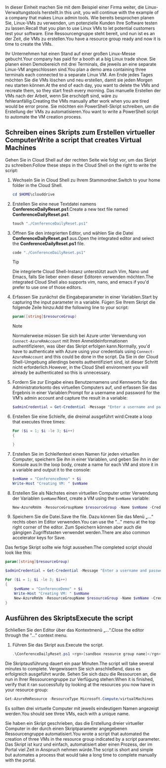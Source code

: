 <span data-ttu-id="1937c-101">In dieser Einheit machen Sie mit dem Beispiel einer Firma weiter, die Linux-Verwaltungstools herstellt.</span><span class="sxs-lookup"><span data-stu-id="1937c-101">In this unit, you will continue with the example of a company that makes Linux admin tools.</span></span> <span data-ttu-id="1937c-102">Wie bereits besprochen planen Sie, Linux-VMs zu verwenden, um potenzielle Kunden Ihre Software testen zu lassen.</span><span class="sxs-lookup"><span data-stu-id="1937c-102">Recall that you plan to use Linux VMs to let potential customers test your software.</span></span> <span data-ttu-id="1937c-103">Eine Ressourcengruppe steht bereit, und nun ist es an der Zeit, die VMs zu erstellen.</span><span class="sxs-lookup"><span data-stu-id="1937c-103">You have a resource group ready and now it is time to create the VMs.</span></span>

<span data-ttu-id="1937c-104">Ihr Unternehmen hat einen Stand auf einer großen Linux-Messe gebucht.</span><span class="sxs-lookup"><span data-stu-id="1937c-104">Your company has paid for a booth at a big Linux trade show.</span></span> <span data-ttu-id="1937c-105">Sie planen einen Demobereich mit drei Terminals, die jeweils an eine separate Linux-VM angeschlossen sind.</span><span class="sxs-lookup"><span data-stu-id="1937c-105">You plan a demo area containing three terminals each connected to a separate Linux VM.</span></span> <span data-ttu-id="1937c-106">Am Ende jedes Tages möchten Sie die VMs löschen und neu erstellen, damit sie jeden Morgen neu starten können.</span><span class="sxs-lookup"><span data-stu-id="1937c-106">At the end of each day, you want to delete the VMs and recreate them, so they start fresh every morning.</span></span> <span data-ttu-id="1937c-107">Das manuelle Erstellen der VMs nach der Arbeit, wenn Sie erschöpft sind, wäre zu fehleranfällig.</span><span class="sxs-lookup"><span data-stu-id="1937c-107">Creating the VMs manually after work when you are tired would be error prone.</span></span> <span data-ttu-id="1937c-108">Sie möchten ein PowerShell-Skript schreiben, um die Erstellung der VMs zu automatisieren.</span><span class="sxs-lookup"><span data-stu-id="1937c-108">You want to write a PowerShell script to automate the VM creation process.</span></span>

## <a name="write-a-script-that-creates-virtual-machines"></a><span data-ttu-id="1937c-109">Schreiben eines Skripts zum Erstellen virtueller Computer</span><span class="sxs-lookup"><span data-stu-id="1937c-109">Write a script that creates Virtual Machines</span></span>

<span data-ttu-id="1937c-110">Gehen Sie in Cloud Shell auf der rechten Seite wie folgt vor, um das Skript zu schreiben:</span><span class="sxs-lookup"><span data-stu-id="1937c-110">Follow these steps in the Cloud Shell on the right to write the script:</span></span>

1. <span data-ttu-id="1937c-111">Wechseln Sie in Cloud Shell zu Ihrem Stammordner.</span><span class="sxs-lookup"><span data-stu-id="1937c-111">Switch to your home folder in the Cloud Shell.</span></span>

    ```powershell
    cd $HOME\clouddrive
    ```

1. <span data-ttu-id="1937c-112">Erstellen Sie eine neue Textdatei namens **ConferenceDailyReset.ps1**.</span><span class="sxs-lookup"><span data-stu-id="1937c-112">Create a new text file named **ConferenceDailyReset.ps1**.</span></span>

    ```powershell
    touch "./ConferenceDailyReset.ps1"
    ```

1. <span data-ttu-id="1937c-113">Öffnen Sie den integrierten Editor, und wählen Sie die Datei **ConferenceDailyReset.ps1** aus.</span><span class="sxs-lookup"><span data-stu-id="1937c-113">Open the integrated editor and select the **ConferenceDailyReset.ps1** file.</span></span>

    ```powershell
    code "./ConferenceDailyReset.ps1"
    ```
    > [!TIP]
    > <span data-ttu-id="1937c-114">Die integrierte Cloud Shell-Instanz unterstützt auch Vim, Nano und Emacs, falls Sie lieber einen dieser Editoren verwenden möchten.</span><span class="sxs-lookup"><span data-stu-id="1937c-114">The integrated Cloud Shell also supports vim, nano, and emacs if you'd prefer to use one of those editors.</span></span>

1. <span data-ttu-id="1937c-115">Erfassen Sie zunächst die Eingabeparameter in einer Variablen.</span><span class="sxs-lookup"><span data-stu-id="1937c-115">Start by capturing the input parameter in a variable.</span></span> <span data-ttu-id="1937c-116">Fügen Sie Ihrem Skript die folgende Zeile hinzu:</span><span class="sxs-lookup"><span data-stu-id="1937c-116">Add the following line to your script:</span></span>

    ```powershell
    param([string]$resourceGroup)
    ```

    > [!NOTE]
    > <span data-ttu-id="1937c-117">Normalerweise müssen Sie sich bei Azure unter Verwendung von `Connect-AzureRmAccount` mit Ihren Anmeldeinformationen authentifizieren, was über das Skript erfolgen kann.</span><span class="sxs-lookup"><span data-stu-id="1937c-117">Normally, you'd have to authenticate with Azure using your credentials using `Connect-AzureRmAccount` and this could be done in the script.</span></span> <span data-ttu-id="1937c-118">Da Sie in der Cloud Shell-Umgebung allerdings bereits authentifiziert sind, ist dieser Schritt nicht erforderlich.</span><span class="sxs-lookup"><span data-stu-id="1937c-118">However, in the Cloud Shell environment you will already be authenticated so this is unnecessary.</span></span>

1. <span data-ttu-id="1937c-119">Fordern Sie zur Eingabe eines Benutzernamens und Kennworts für das Administratorkonto des virtuellen Computers auf, und erfassen Sie das Ergebnis in einer Variablen:</span><span class="sxs-lookup"><span data-stu-id="1937c-119">Prompt for a username and password for the VM's admin account and capture the result in a variable:</span></span>

    ```powershell
    $adminCredential = Get-Credential -Message "Enter a username and password for the VM administrator."
    ```

1. <span data-ttu-id="1937c-120">Erstellen Sie eine Schleife, die dreimal ausgeführt wird:</span><span class="sxs-lookup"><span data-stu-id="1937c-120">Create a loop that executes three times:</span></span>

    ```powershell
    For ($i = 1; $i -le 3; $i++) 
    {

    }
    ```

1. <span data-ttu-id="1937c-121">Erstellen Sie im Schleifentext einen Namen für jeden virtuellen Computer, speichern Sie ihn in einer Variablen, und geben Sie ihn in der Konsole aus:</span><span class="sxs-lookup"><span data-stu-id="1937c-121">In the loop body, create a name for each VM and store it in a variable and output it to the console:</span></span>

    ```powershell
    $vmName = "ConferenceDemo" + $i
    Write-Host "Creating VM: " $vmName
    ```

1. <span data-ttu-id="1937c-122">Erstellen Sie als Nächstes einen virtuellen Computer unter Verwendung der Variablen `$vmName`:</span><span class="sxs-lookup"><span data-stu-id="1937c-122">Next, create a VM using the `$vmName` variable:</span></span>

   ```powershell
   New-AzureRmVm -ResourceGroupName $resourceGroup -Name $vmName -Credential $adminCredential -Image UbuntuLTS
   ```

1. <span data-ttu-id="1937c-123">Speichern Sie die Datei.</span><span class="sxs-lookup"><span data-stu-id="1937c-123">Save the file.</span></span> <span data-ttu-id="1937c-124">Dazu können Sie das Menü „...“ rechts oben im Editor verwenden.</span><span class="sxs-lookup"><span data-stu-id="1937c-124">You can use the "..." menu at the top right corner of the editor.</span></span> <span data-ttu-id="1937c-125">Zum Speichern können aber auch die gängigen Zugriffstasten verwendet werden.</span><span class="sxs-lookup"><span data-stu-id="1937c-125">There are also common accelerator keys for Save.</span></span>

<span data-ttu-id="1937c-126">Das fertige Skript sollte wie folgt aussehen:</span><span class="sxs-lookup"><span data-stu-id="1937c-126">The completed script should look like this:</span></span>

```powershell
param([string]$resourceGroup)

$adminCredential = Get-Credential -Message "Enter a username and password for the VM administrator."

For ($i = 1; $i -le 3; $i++)
{
    $vmName = "ConferenceDemo" + $i
    Write-Host "Creating VM: " $vmName
    New-AzureRmVm -ResourceGroupName $resourceGroup -Name $vmName -Credential $adminCredential -Image UbuntuLTS
}
```

## <a name="execute-the-script"></a><span data-ttu-id="1937c-127">Ausführen des Skripts</span><span class="sxs-lookup"><span data-stu-id="1937c-127">Execute the script</span></span>

<span data-ttu-id="1937c-128">Schließen Sie den Editor über das Kontextmenü „...“.</span><span class="sxs-lookup"><span data-stu-id="1937c-128">Close the editor through the "..." context menu.</span></span>

1. <span data-ttu-id="1937c-129">Führen Sie das Skript aus.</span><span class="sxs-lookup"><span data-stu-id="1937c-129">Execute the script.</span></span>

    ```powershell
    .\ConferenceDailyReset.ps1 <rgn>[sandbox resource group name]</rgn>
    ```
    
<span data-ttu-id="1937c-130">Die Skriptausführung dauert ein paar Minuten.</span><span class="sxs-lookup"><span data-stu-id="1937c-130">The script will take several minutes to complete.</span></span> <span data-ttu-id="1937c-131">Vergewissern Sie sich anschließend, dass es erfolgreich ausgeführt wurde. Sehen Sie sich dazu die Ressourcen an, die nun in Ihrer Ressourcengruppe zur Verfügung stehen:</span><span class="sxs-lookup"><span data-stu-id="1937c-131">When it is finished, verify that it ran successfully by looking at the resources you now have in your resource group:</span></span>

```powershell
Get-AzureRmResource -ResourceType Microsoft.Compute/virtualMachines
```

<span data-ttu-id="1937c-132">Es sollten drei virtuelle Computer mit jeweils eindeutigem Namen angezeigt werden.</span><span class="sxs-lookup"><span data-stu-id="1937c-132">You should see three VMs, each with a unique name.</span></span>

<span data-ttu-id="1937c-133">Sie haben ein Skript geschrieben, das die Erstellung dreier virtueller Computer in der durch einen Skriptparameter angegebenen Ressourcengruppe automatisiert.</span><span class="sxs-lookup"><span data-stu-id="1937c-133">You wrote a script that automated the creation of three VMs in the resource group indicated by a script parameter.</span></span> <span data-ttu-id="1937c-134">Das Skript ist kurz und einfach, automatisiert aber einen Prozess, der im Portal viel Zeit in Anspruch nehmen würde.</span><span class="sxs-lookup"><span data-stu-id="1937c-134">The script is short and simple but automates a process that would take a long time to complete manually with the portal.</span></span>